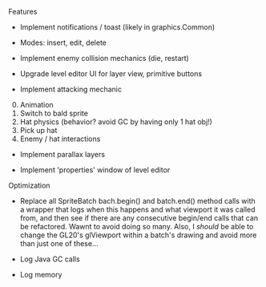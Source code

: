 Features



* Implement notifications / toast (likely in graphics.Common)

* Modes: insert, edit, delete

* Implement enemy collision mechanics (die, restart)

* Upgrade level editor UI for layer view, primitive buttons

* Implement attacking mechanic

 0. Animation
 0. Switch to bald sprite
 0. Hat physics (behavior? avoid GC by having only 1 hat obj!)
 0. Pick up hat
 0. Enemy / hat interactions

* Implement parallax layers

* Implement 'properties' window of level editor

Optimization
* Replace all SpriteBatch bach.begin() and batch.end() method calls with a wrapper that logs when this happens and what viewport it was called from, and then see if there are any consecutive begin/end calls that can be refactored. Wawnt to avoid doing so many. Also, I *should* be able to change the GL20's glViewport within a batch's drawing and avoid more than just one of these...

* Log Java GC calls

* Log memory